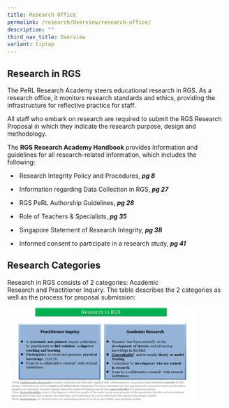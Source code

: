 ```yaml
---
title: Research Office
permalink: /research/Overview/research-office/
description: ""
third_nav_title: Overview
variant: tiptap
---
```

<h2>Research in RGS</h2>
<p>The PeRL Research Academy steers educational research in RGS. As a research
office, it monitors research standards and ethics, providing the infrastructure
for reflective practice for staff.</p>
<p>All staff who embark on research are required to submit the RGS Research
Proposal in which they indicate the research purpose, design and methodology.</p>
<p>The&nbsp;<strong>RGS Research Academy Handbook</strong>&nbsp;provides
information and guidelines for all research-related information, which
includes the following:&nbsp;&nbsp;</p>
<ul data-tight="true" class="tight">
<li>
<p>&nbsp;Research Integrity Policy and Procedures,&nbsp;<strong><em>pg 8</em></strong>
</p>
</li>
<li>
<p>&nbsp;Information regarding Data Collection in RGS,&nbsp;<strong><em>pg 27</em></strong>
</p>
</li>
<li>
<p>&nbsp;RGS PeRL Authorship Guidelines,&nbsp;<strong><em>pg 28</em></strong>
</p>
</li>
<li>
<p>&nbsp;Role of Teachers &amp; Specialists,&nbsp;<strong><em>pg 35</em></strong>
</p>
</li>
<li>
<p>&nbsp;Singapore Statement of Research Integrity,&nbsp;<strong><em>pg 38</em></strong>
</p>
</li>
<li>
<p>&nbsp;Informed consent to participate in a research study,&nbsp;<strong><em>pg 41</em></strong>
</p>
</li>
</ul>
<h2>Research Categories</h2>
<p>Research in RGS consists of 2 categories:&nbsp;Academic Research&nbsp;and&nbsp;Practitioner
Inquiry. The table describes the 2 categories as well as the process for
proposal submission:</p>
<div class="isomer-image-wrapper">
<img style="width:85%" height="auto" width="100%" src="/images/Research In RGS Diagram - Website Mar2015.png">
</div>
<p></p>